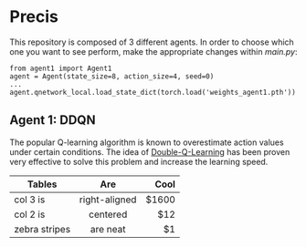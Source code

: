 # Precis
This repository is composed of 3 different agents.
In order to choose which one you want to see perform, make the appropriate changes within *main.py*:  

```
from agent1 import Agent1
agent = Agent(state_size=8, action_size=4, seed=0)
...
agent.qnetwork_local.load_state_dict(torch.load('weights_agent1.pth'))
```

## Agent 1: DDQN
The popular Q-learning algorithm is known to overestimate action values under certain conditions. The idea of [Double-Q-Learning](https://arxiv.org/abs/1509.06461) has been proven very effective to solve this problem and increase the learning speed. 



| Tables        | Are           | Cool  |
| ------------- |:-------------:| -----:|
| col 3 is      | right-aligned | $1600 |
| col 2 is      | centered      |   $12 |
| zebra stripes | are neat      |    $1 |
